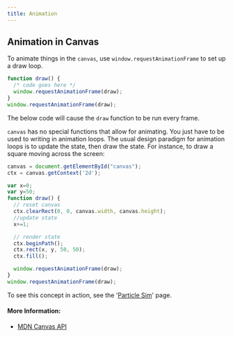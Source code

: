 ```yaml
---
title: Animation
---
```

## Animation in Canvas

To animate things in the `canvas`, use `window.requestAnimationFrame` to set up a draw loop.

```js
function draw() {
  /* code goes here */
  window.requestAnimationFrame(draw);
}
window.requestAnimationFrame(draw);
```

The below code will cause the `draw` function to be run every frame.

`canvas` has no special functions that allow for animating. You just have to be used to writing in animation loops. The usual design paradigm for animation loops is to update the state, then draw the state. For instance, to draw a square moving across the screen:

```js
canvas = document.getElementById("canvas");
ctx = canvas.getContext('2d');

var x=0;
var y=50;
function draw() {
  // reset canvas
  ctx.clearRect(0, 0, canvas.width, canvas.height);
  //update state
  x+=1;

  // render state
  ctx.beginPath();
  ctx.rect(x, y, 50, 50);
  ctx.fill();

  window.requestAnimationFrame(draw);
}
window.requestAnimationFrame(draw);
```

To see this concept in action, see the '[Particle Sim](/articles/canvas/particle-sim)' page.

#### More Information:

- [MDN Canvas API](https://developer.mozilla.org/en-US/docs/Web/API/Canvas_API)



